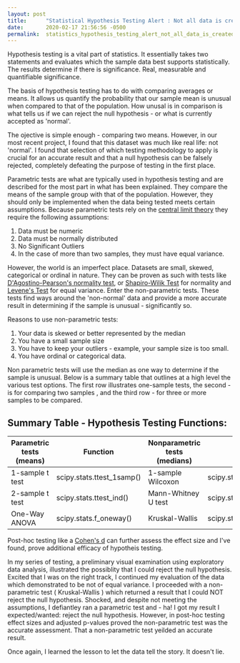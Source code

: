 ```yaml
---
layout: post
title:      "Statistical Hypothesis Testing Alert : Not all data is created normal. "
date:       2020-02-17 21:56:56 -0500
permalink:  statistics_hypothesis_testing_alert_not_all_data_is_created_nomal
---
```



Hypothesis testing is a vital part of statistics.  It essentially takes two statements and evaluates which the sample data best supports statistically.  The results determine if there is significance.  Real, measurable and quantifiable significance.

The basis of hypothesis testing has to do with comparing averages or means.   It allows us quantify the probability that our sample mean is unusual when compared to that of the population.   How unusal is in comparison is what tells us if we can reject the null hypothesis - or what is currently accepted as 'normal'.   

The ojective is simple enough - comparing two means.  However,  in our most recent project, I found that  this dataset was much like real life: not 'normal'.  I found that selection of which testing methodology to apply is crucial for an accurate result and that a null hypothesis can be falsely rejected, completely defeating the purpose of testing in the first place. 


Parametric tests are what are typically used in hypothesis testing and are described for the most part in what has been explained.   They compare the means of the sample group with that of the population.   However, they should only be implemented when the data being tested meets certain assumptions. Because parametric tests rely on the [central limit theory](http://http://sphweb.bumc.bu.edu/otlt/MPH-Modules/BS/BS704_Probability/BS704_Probability12.html) they require the following assumptions:

1. Data must be numeric
2. Data must be normally distributed
3. No Significant Outliers
4. In the case of more than two samples, they must have equal variance.


However, the world is an imperfect place.  Datasets are small, skewed, categorical or ordinal in nature.  They can be proven as such with tests like [D'Agostino-Pearson's normality test](https://en.wikipedia.org/wiki/D%27Agostino%27s_K-squared_test), or [Shapiro-Wilik Test](https://www.statisticshowto.datasciencecentral.com/shapiro-wilk-test/) for normality and [Levene's Test](https://www.statisticshowto.datasciencecentral.com/levene-test/) for equal variance.   Enter the non-parametric tests.  These tests find ways around the 'non-normal' data and provide a more accurate result in determining if the sample is unusual - significantly so. 

Reasons to use non-parametric tests:
1. Your data is skewed or better represented by the median
2. You have a small sample size
3. You have to keep your outliers - example, your sample size is too small. 
4. You have ordinal or categorical data.

Non parametric tests will use the median as one way to determine if the sample is unusual.  Below is a summary table that outlines at a high level the various test options.  The first row illustrates one-sample tests, the second - is for comparing two samples , and the third row - for three or more samples to be compared.

## Summary Table - Hypothesis Testing Functions:

Parametric tests (means) | Function | Nonparametric tests (medians) |  Function 
--| --| --| --|
1-sample t test | scipy.stats.ttest_1samp() | 1-sample Wilcoxon | scipy.stats.wilcoxon()
2-sample t test | scipy.stats.ttest_ind()   |Mann-Whitney U test| scipy.stats.mannwhitneyu() 
One-Way ANOVA   | scipy.stats.f_oneway()    |Kruskal-Wallis      | scipy.stats.kruskal()


Post-hoc testing like a [Cohen's d](http://https://www.socscistatistics.com/effectsize/default3.aspx) can further assess the effect size and I've found, prove additional efficacy of hypotheis testing.

In my series of testing, a preliminary visual examination using exploratory data analysis, illustrated the possiblity that I could  reject the null hypothesis.  Excited that I was on the right track, I continued my evaluation of the data which demonstrated to be not of equal variance.  I proceeded with a non-parametric test ( Kruskal-Wallis[](http://https://statistics.laerd.com/spss-tutorials/kruskal-wallis-h-test-using-spss-statistics.php) ) which returned a result that I could NOT reject the null hypothesis.  Shocked, and despite not meeting the assumptions, I defiantley ran a parametric test and - ha! I got my result I expected/wanted: reject the null hypothesis.  However, in post-hoc testing effect sizes and adjusted p-values proved the non-parametric test was the accurate assessment.  That a non-parametric test yeilded an accurate result.

Once again, I learned the lesson to let the data tell the story.  It doesn't lie.


